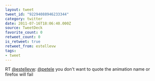 ```yaml
---
layout: tweet
tweet_id: "92294088946233344"
category: twitter
date: 2011-07-16T18:06:40.000Z
source: TweetDeck
favorite_count: 0
retweet_count: 0
is_retweet: true
retweet_from: estellevw
tags:
- tweet
---
```


RT [@estellevw](https://twitter.com/@estellevw): [@petele](https://twitter.com/@petele) you don't want to quote the animation name or firefox will fail
